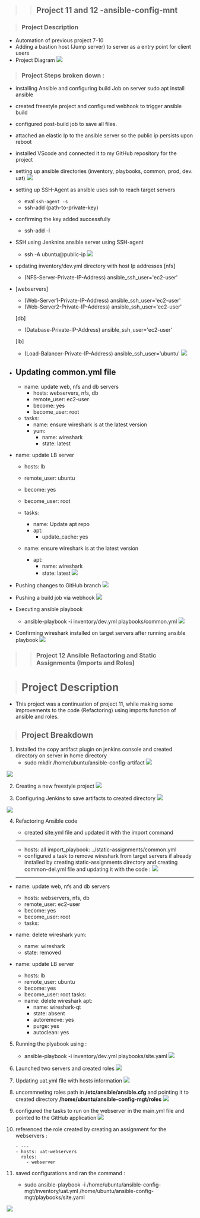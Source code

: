 >>## Project 11 and 12 -ansible-config-mnt

>###  Project Description
- Automation of previous project 7-10  
- Adding a bastion host (Jump server) to server as a entry point for client users
- Project Diagram 
![](Prj%2011-PNGs/Project%2011%20Diagram.png)

>### Project Steps broken down :

- installing Ansible and configuring build Job on server
    sudo apt install ansible 
- created freestyle project and configured webhook to trigger ansible build
- configured post-build job to save all files.
- attached an elastic Ip to the ansible server so the public ip persists upon reboot
- installed VScode and connected it to my GitHub repository for the project 
- setting up ansible directories (inventory, playbooks, common, prod, dev. uat)
![](Prj%2011-PNGs/4.%20Creating%20Directories%20in%20Vscode.png)

- setting up SSH-Agent as ansible uses ssh to reach target servers 
    - eval `ssh-agent -s`
    - ssh-add (path-to-private-key)
- confirming the key added successfully 
    - ssh-add -l 
- SSH using Jenknins ansible server using SSH-agent
    - ssh -A ubuntu@public-ip
![](Prj%2011-PNGs/6.%20SSH%20using%20Agent.png)

- updating inventory/dev.yml directory with host Ip addresses
    [nfs]
    - (NFS-Server-Private-IP-Address) ansible_ssh_user='ec2-user'

- [webservers]
    - (Web-Server1-Private-IP-Address) ansible_ssh_user='ec2-user'
    - (Web-Server2-Private-IP-Address) ansible_ssh_user='ec2-user'

    [db]
    - (Database-Private-IP-Address) ansible_ssh_user='ec2-user' 

    [lb]
    - (Load-Balancer-Private-IP-Address) ansible_ssh_user='ubuntu'
![](Prj%2011-PNGs/7.%20Editing%20inventory-dev%20directory.png)

- Updating common.yml file
    ---
    - name: update web, nfs and db servers
        - hosts: webservers, nfs, db
        - remote_user: ec2-user
        - become: yes
        - become_user: root
    - tasks:
        - name: ensure wireshark is at the latest version
        - yum:
          - name: wireshark
          - state: latest

- name: update LB server
   - hosts: lb
   - remote_user: ubuntu
   - become: yes
   - become_user: root
   - tasks:
        - name: Update apt repo
        - apt: 
          - update_cache: yes

    - name: ensure wireshark is at the latest version
        - apt:
          - name: wireshark
          - state: latest
![](Prj%2011-PNGs/8.%20Updating%20Common.yml%20directory.png)

- Pushing changes to GitHub branch 
![](Prj%2011-PNGs/9.%20Pushing%20changes%20to%20branch%20.png)

- Pushing a build job via webhook
![](Prj%2011-PNGs/10.%20Pushed%20to%20Jenkins%20via%20Webhook.png)

- Executing ansible playbook 
    - ansible-playbook -i inventory/dev.yml playbooks/common.yml
![](Prj%2011-PNGs/11.%20Successful%20SSH%20from%20controller%20server.png)

- Confirming wireshark installed on target servers after running ansible playbook
![](Prj%2011-PNGs/12.%20Checking%20wireshark%20version%20on%20NFS-server.png) 



>>### Project 12 Ansible Refactoring and Static Assignments (Imports and Roles)

># Project Description
- This project was a continuation of project 11, while making some improvements to the code (Refactoring) using imports function of ansible and roles.

>## Project Breakdown

 1. Installed the copy artifact plugin on jenkins console and created directory on server in home directory 
    - sudo mkdir /home/ubuntu/ansible-config-artifact
![](Prj%2011-PNGs/Prj-12-PNGs/1.%20Creating%20ansible-config-artifact%20directory.png)

![](Prj%2011-PNGs/Prj-12-PNGs/2.%20Installing%20copy%20artifact%20plugin.png)

2. Creating a new freestyle project 
![](Prj%2011-PNGs/Prj-12-PNGs/3.%20Creating%20new%20freestyle%20project.png)

3. Configuring Jenkins to save artifacts to created directory 
![](Prj%2011-PNGs/Prj-12-PNGs/4.%20Configuring%20builds%20to%20keep%20.png)

![](Prj%2011-PNGs/Prj-12-PNGs/5.%20configuring%20build%20triggers%20to%20ansible%20project.png)

4. Refactoring Ansible code 
    - created site.yml file and updated it with the import command 
    ---
    - hosts: all
     import_playbook: ../static-assignments/common.yml
    - configured a task to remove wireshark from target servers if already installed by creating static-assignments directory and creating common-del.yml file and updating it with the code :
![](Prj%2011-PNGs/Prj-12-PNGs/12.%20using%20import_playbook%20command.png)

    - ---
  - name: update web, nfs and db servers
     -   hosts: webservers, nfs, db
     -   remote_user: ec2-user
     -   become: yes
     -   become_user: root
     -   tasks:
  - name: delete wireshark
    yum:
     -   name: wireshark
     -   state: removed

- name: update LB server
     -   hosts: lb
     -   remote_user: ubuntu
     -   become: yes
     -   become_user: root
  tasks:
  - name: delete wireshark
    apt:
     -  name: wireshark-qt
     -  state: absent
     -  autoremove: yes
     -  purge: yes
     -  autoclean: yes
5. Running the plyabook using :
    - ansible-playbook -i inventory/dev.yml playbooks/site.yaml
![](Prj%2011-PNGs/Prj-12-PNGs/11.%20Wireshark%20not%20present%20on%20server.png)

6. Launched two servers and created roles 
![](Prj%2011-PNGs/Prj-12-PNGs/13.%20creating%20roles%20directory.png)

7. Updating uat.yml file with hosts information 
![](Prj%2011-PNGs/Prj-12-PNGs/13.%20Updating%20inventory%20file%20with%20webserver%20hosts%20.png)

8. uncommneting roles path in **/etc/ansible/ansible.cfg** and pointing it to created directory **/home/ubuntu/ansible-config-mgt/roles**
![](Prj%2011-PNGs/Prj-12-PNGs/14.%20Uncommenting%20roles_path%20in%20ansible%20config%20file(1).png)

9. configured the tasks to run on the webserver in the main.yml file and pointed to the GitHub application 
![](Prj%2011-PNGs/Prj-12-PNGs/15.%20updating%20main.yml%20file%20to%20perform%20tasks%20.png)

10. referenced the role created by creating an assignment for the webservers :

        - ---
        - hosts: uat-webservers
          roles:
            - webserver
11. saved configurations and ran the command :

    - sudo ansible-playbook -i /home/ubuntu/ansible-config-mgt/inventory/uat.yml /home/ubuntu/ansible-config-mgt/playbooks/site.yaml

![](Prj%2011-PNGs/Prj-12-PNGs/16.%20site%20running%20on%20webserver.png)

















